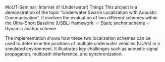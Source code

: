 #IoUT-Seminar: Internet of (Underwater) Things
This project is a demonstration of the topic “Underwater Swarm Localization with Acoustic Communication”. It involves the evaluation of two different schemes within the Ultra-Short Baseline (USBL) framework:
✅ Static anchor scheme
✅ Dynamic anchor scheme

The implementation shows how these two localization schemes can be used to determine the positions of multiple underwater vehicles (UUVs) in a simulated environment. It illustrates key challenges such as acoustic signal propagation, multipath interference, and synchronization.

